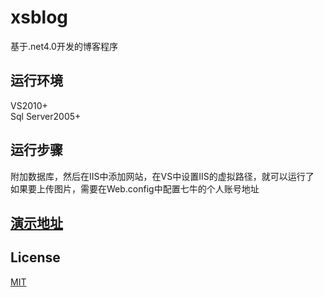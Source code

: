 # xsblog
基于.net4.0开发的博客程序<br>
## 运行环境
VS2010+ <br>
Sql Server2005+<br>
## 运行步骤
附加数据库，然后在IIS中添加网站，在VS中设置IIS的虚拟路径，就可以运行了<br>
如果要上传图片，需要在Web.config中配置七牛的个人账号地址<br>
## [演示地址](http://www.ctxsdhy.net)
## License
[MIT](https://github.com/ctxsdhy/xsblog/blob/master/LICENSE)
